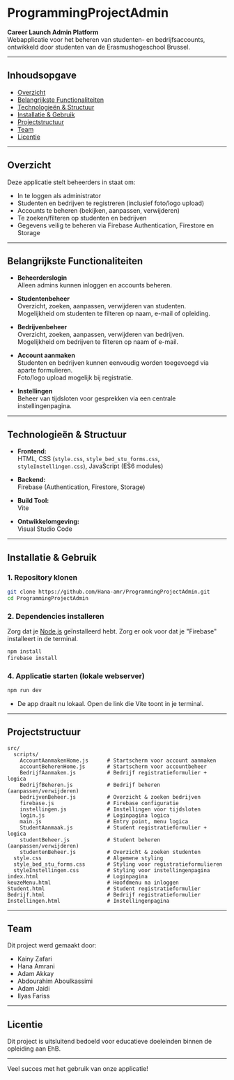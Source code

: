 # ProgrammingProjectAdmin

**Career Launch Admin Platform**  
Webapplicatie voor het beheren van studenten- en bedrijfsaccounts, ontwikkeld door studenten van de Erasmushogeschool Brussel.

---

## Inhoudsopgave

- [Overzicht](#overzicht)
- [Belangrijkste Functionaliteiten](#belangrijkste-functionaliteiten)
- [Technologieën & Structuur](#technologieën--structuur)
- [Installatie & Gebruik](#installatie--gebruik)
- [Projectstructuur](#projectstructuur)
- [Team](#team)
- [Licentie](#licentie)

---

## Overzicht

Deze applicatie stelt beheerders in staat om:
- In te loggen als administrator
- Studenten en bedrijven te registreren (inclusief foto/logo upload)
- Accounts te beheren (bekijken, aanpassen, verwijderen)
- Te zoeken/filteren op studenten en bedrijven
- Gegevens veilig te beheren via Firebase Authentication, Firestore en Storage

---

## Belangrijkste Functionaliteiten

- **Beheerderslogin**  
  Alleen admins kunnen inloggen en accounts beheren.

- **Studentenbeheer**  
  Overzicht, zoeken, aanpassen, verwijderen van studenten.  
  Mogelijkheid om studenten te filteren op naam, e-mail of opleiding.

- **Bedrijvenbeheer**  
  Overzicht, zoeken, aanpassen, verwijderen van bedrijven.  
  Mogelijkheid om bedrijven te filteren op naam of e-mail.

- **Account aanmaken**  
  Studenten en bedrijven kunnen eenvoudig worden toegevoegd via aparte formulieren.  
  Foto/logo upload mogelijk bij registratie.

- **Instellingen**  
  Beheer van tijdsloten voor gesprekken via een centrale instellingenpagina.

---

## Technologieën & Structuur

- **Frontend:**  
  HTML, CSS (`style.css`, `style_bed_stu_forms.css`, `styleInstellingen.css`), JavaScript (ES6 modules)

- **Backend:**  
  Firebase (Authentication, Firestore, Storage)

- **Build Tool:**  
  Vite

- **Ontwikkelomgeving:**  
  Visual Studio Code

---

## Installatie & Gebruik

### 1. Repository klonen

```bash
git clone https://github.com/Hana-amr/ProgrammingProjectAdmin.git
cd ProgrammingProjectAdmin
```

### 2. Dependencies installeren

Zorg dat je [Node.js](https://nodejs.org/) geïnstalleerd hebt.
Zorg er ook voor dat je "Firebase" installeert in de terminal.

```bash
npm install
firebase install
```

### 4. Applicatie starten (lokale webserver)

```bash
npm run dev
```

- De app draait nu lokaal. Open de link die Vite toont in je terminal.

---

## Projectstructuur

```
src/
  scripts/
    AccountAanmakenHome.js      # Startscherm voor account aanmaken
    accountBeherenHome.js       # Startscherm voor accountbeheer
    BedrijfAanmaken.js          # Bedrijf registratieformulier + logica
    BedrijfBeheren.js           # Bedrijf beheren (aanpassen/verwijderen)
    bedrijvenBeheer.js          # Overzicht & zoeken bedrijven
    firebase.js                 # Firebase configuratie
    instellingen.js             # Instellingen voor tijdsloten
    login.js                    # Loginpagina logica
    main.js                     # Entry point, menu logica
    StudentAanmaak.js           # Student registratieformulier + logica
    studentBeheer.js            # Student beheren (aanpassen/verwijderen)
    studentenBeheer.js          # Overzicht & zoeken studenten
  style.css                     # Algemene styling
  style_bed_stu_forms.css       # Styling voor registratieformulieren
  styleInstellingen.css         # Styling voor instellingenpagina
index.html                      # Loginpagina
keuzeMenu.html                  # Hoofdmenu na inloggen
Student.html                    # Student registratieformulier
Bedrijf.html                    # Bedrijf registratieformulier
Instellingen.html               # Instellingenpagina
```

---

## Team

Dit project werd gemaakt door:
- Kainy Zafari
- Hana Amrani
- Adam Akkay
- Abdourahim Aboulkassimi
- Adam Jaidi
- Ilyas Fariss

---

## Licentie

Dit project is uitsluitend bedoeld voor educatieve doeleinden binnen de opleiding aan EhB.

---

Veel succes met het gebruik van onze applicatie!
